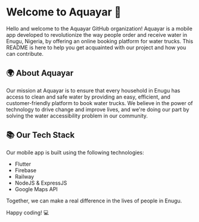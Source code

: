 # Welcome to Aquayar 🚰

Hello and welcome to the Aquayar GitHub organization! Aquayar is a mobile app developed to revolutionize the way people order and receive water in Enugu, Nigeria, by offering an online booking platform for water trucks. This README is here to help you get acquainted with our project and how you can contribute.

## 🌍 About Aquayar

Our mission at Aquayar is to ensure that every household in Enugu has access to clean and safe water by providing an easy, efficient, and customer-friendly platform to book water trucks. We believe in the power of technology to drive change and improve lives, and we're doing our part by solving the water accessibility problem in our community.

## 📚 Our Tech Stack

Our mobile app is built using the following technologies:

- Flutter
- Firebase
- Railway
- NodeJS & ExpressJS
- Google Maps API


Together, we can make a real difference in the lives of people in Enugu.

Happy coding! 💻
